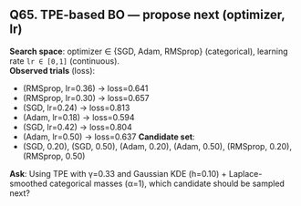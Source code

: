 ## Q65. TPE-based BO — propose next (optimizer, lr)
**Search space**: optimizer ∈ {SGD, Adam, RMSprop} (categorical), learning rate `lr ∈ [0,1]` (continuous).  
**Observed trials** (loss):
- (RMSprop, lr=0.36) → loss=0.641
- (RMSprop, lr=0.30) → loss=0.657
- (SGD, lr=0.24) → loss=0.813
- (Adam, lr=0.18) → loss=0.594
- (SGD, lr=0.42) → loss=0.804
- (Adam, lr=0.50) → loss=0.637
**Candidate set**:
- (SGD, 0.20), (SGD, 0.50), (Adam, 0.20), (Adam, 0.50), (RMSprop, 0.20), (RMSprop, 0.50)

**Ask**: Using TPE with γ=0.33 and Gaussian KDE (h=0.10) + Laplace-smoothed categorical masses (α=1), which candidate should be sampled next?